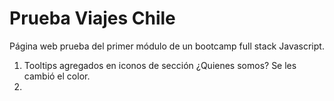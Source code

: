 # Prueba Viajes Chile

Página web prueba del primer módulo de un bootcamp full stack Javascript. 

1. Tooltips agregados en iconos de sección ¿Quienes somos? Se les cambió el color.
2.  